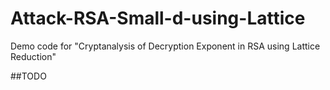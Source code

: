 # Attack-RSA-Small-d-using-Lattice
Demo code for "Cryptanalysis of Decryption Exponent in RSA using Lattice Reduction"

##TODO
